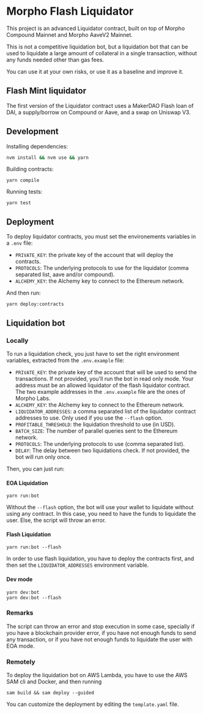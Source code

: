 # Morpho Flash Liquidator

This project is an advanced Liquidator contract, built on top of Morpho Compound Mainnet and Morpho AaveV2 Mainnet.

This is not a competitive liquidation bot, but a liquidation bot that can be used to liquidate a large amount of collateral in a single transaction,
without any funds needed other than gas fees.

You can use it at your own risks, or use it as a baseline and improve it.

## Flash Mint liquidator

The first version of the Liquidator contract uses a MakerDAO Flash loan of DAI, a supply/borrow on Compound or Aave, and a swap on Uniswap V3.

## Development

Installing dependencies:

```bash
nvm install && nvm use && yarn
```

Building contracts:

```shell
yarn compile
```

Running tests:

```shell
yarn test
```

## Deployment

To deploy liquidator contracts, you must set the environements variables in a `.env` file:

- `PRIVATE_KEY`: the private key of the account that will deploy the contracts.
- `PROTOCOLS`: The underlying protocols to use for the liquidator (comma separated list, aave and/or compound).
- `ALCHEMY_KEY`: the Alchemy key to connect to the Ethereum network.

And then run:

```shell
yarn deploy:contracts
```

## Liquidation bot

### Locally

To run a liquidation check, you just have to set the right environment variables, extracted from the `.env.example` file:

- `PRIVATE_KEY`: the private key of the account that will be used to send the transactions. If not provided, you'll run the bot in read only mode.
  Your address must be an allowed liquidator of the flash liquidator contract. The two example addresses in the `.env.example` file are the ones of Morpho Labs.
- `ALCHEMY_KEY`: the Alchemy key to connect to the Ethereum network.
- `LIQUIDATOR_ADDRESSES`: a comma separated list of the liquidator contract addresses to use. Only used if you use the `--flash` option.
- `PROFITABLE_THRESHOLD`: the liquidation threshold to use (in USD).
- `BATCH_SIZE`: The number of parallel queries sent to the Ethereum network.
- `PROTOCOLS`: The underlying protocols to use (comma separated list).
- `DELAY`: The delay between two liquidations check. If not provided, the bot will run only once.

Then, you can just run:

#### EOA Liquidation

```shell
yarn run:bot
```

Without the `--flash` option, the bot will use your wallet to liquidate without using any contract. In this case, you need to have
the funds to liquidate the user. Else, the script will throw an error.

#### Flash Liquidation

```shell
yarn run:bot --flash
```

In order to use flash liquidation, you have to deploy the contracts first, and then set the `LIQUIDATOR_ADDRESSES` environment variable.

#### Dev mode

```shell
yarn dev:bot
yarn dev:bot --flash
```

### Remarks

The script can throw an error and stop execution in some case, specially if you have a blockchain provider error, if you have not enough
funds to send any transaction, or if you have not enough funds to liquidate the user with EOA mode.

### Remotely

To deploy the liquidation bot on AWS Lambda, you have to use the AWS SAM cli and Docker, and then running

```shell
sam build && sam deploy --guided
```

You can customize the deployment by editing the `template.yaml` file.
